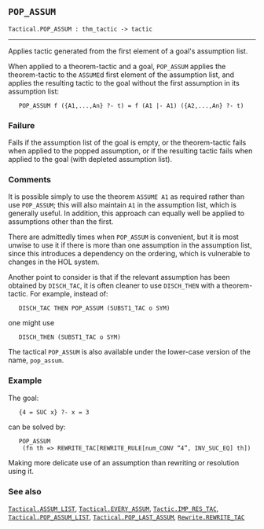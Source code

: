 ## `POP_ASSUM`

``` hol4
Tactical.POP_ASSUM : thm_tactic -> tactic
```

------------------------------------------------------------------------

Applies tactic generated from the first element of a goal's assumption
list.

When applied to a theorem-tactic and a goal, `POP_ASSUM` applies the
theorem-tactic to the `ASSUME`d first element of the assumption list,
and applies the resulting tactic to the goal without the first
assumption in its assumption list:

``` hol4
   POP_ASSUM f ({A1,...,An} ?- t) = f (A1 |- A1) ({A2,...,An} ?- t)
```

### Failure

Fails if the assumption list of the goal is empty, or the theorem-tactic
fails when applied to the popped assumption, or if the resulting tactic
fails when applied to the goal (with depleted assumption list).

### Comments

It is possible simply to use the theorem `ASSUME A1` as required rather
than use `POP_ASSUM`; this will also maintain `A1` in the assumption
list, which is generally useful. In addition, this approach can equally
well be applied to assumptions other than the first.

There are admittedly times when `POP_ASSUM` is convenient, but it is
most unwise to use it if there is more than one assumption in the
assumption list, since this introduces a dependency on the ordering,
which is vulnerable to changes in the HOL system.

Another point to consider is that if the relevant assumption has been
obtained by `DISCH_TAC`, it is often cleaner to use `DISCH_THEN` with a
theorem-tactic. For example, instead of:

``` hol4
   DISCH_TAC THEN POP_ASSUM (SUBST1_TAC o SYM)
```

one might use

``` hol4
   DISCH_THEN (SUBST1_TAC o SYM)
```

The tactical `POP_ASSUM` is also available under the lower-case version
of the name, `pop_assum`.

### Example

The goal:

``` hol4
   {4 = SUC x} ?- x = 3
```

can be solved by:

``` hol4
   POP_ASSUM
    (fn th => REWRITE_TAC[REWRITE_RULE[num_CONV “4”, INV_SUC_EQ] th])
```

Making more delicate use of an assumption than rewriting or resolution
using it.

### See also

[`Tactical.ASSUM_LIST`](#Tactical.ASSUM_LIST),
[`Tactical.EVERY_ASSUM`](#Tactical.EVERY_ASSUM),
[`Tactic.IMP_RES_TAC`](#Tactic.IMP_RES_TAC),
[`Tactical.POP_ASSUM_LIST`](#Tactical.POP_ASSUM_LIST),
[`Tactical.POP_LAST_ASSUM`](#Tactical.POP_LAST_ASSUM),
[`Rewrite.REWRITE_TAC`](#Rewrite.REWRITE_TAC)
